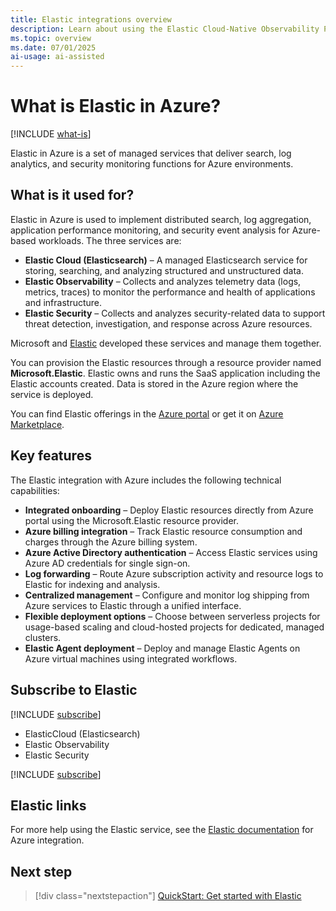 ```yaml
---
title: Elastic integrations overview
description: Learn about using the Elastic Cloud-Native Observability Platform in Azure Marketplace.
ms.topic: overview
ms.date: 07/01/2025
ai-usage: ai-assisted
---
```


# What is Elastic in Azure?

[!INCLUDE [what-is](../includes/what-is.md)]

Elastic in Azure is a set of managed services that deliver search, log analytics, and security monitoring functions for Azure environments.

## What is it used for?

Elastic in Azure is used to implement distributed search, log aggregation, application performance monitoring, and security event analysis for Azure-based workloads. The three services are:

- **Elastic Cloud (Elasticsearch)** – A managed Elasticsearch service for storing, searching, and analyzing structured and unstructured data.
- **Elastic Observability** – Collects and analyzes telemetry data (logs, metrics, traces) to monitor the performance and health of applications and infrastructure.
- **Elastic Security** – Collects and analyzes security-related data to support threat detection, investigation, and response across Azure resources. 

Microsoft and [Elastic](https://www.elastic.co/) developed these services and manage them together.

You can provision the Elastic resources through a resource provider named **Microsoft.Elastic**. Elastic owns and runs the SaaS application including the Elastic accounts created. Data is stored in the Azure region where the service is deployed.

You can find Elastic offerings in the [Azure portal](https://portal.azure.com/) or get it on [Azure Marketplace](https://azuremarketplace.microsoft.com/).

## Key features

The Elastic integration with Azure includes the following technical capabilities:

- **Integrated onboarding** – Deploy Elastic resources directly from Azure portal using the Microsoft.Elastic resource provider.
- **Azure billing integration** – Track Elastic resource consumption and charges through the Azure billing system.
- **Azure Active Directory authentication** – Access Elastic services using Azure AD credentials for single sign-on.
- **Log forwarding** – Route Azure subscription activity and resource logs to Elastic for indexing and analysis.
- **Centralized management** – Configure and monitor log shipping from Azure services to Elastic through a unified interface.
- **Flexible deployment options** – Choose between serverless projects for usage-based scaling and cloud-hosted projects for dedicated, managed clusters.
- **Elastic Agent deployment** – Deploy and manage Elastic Agents on Azure virtual machines using integrated workflows.

## Subscribe to Elastic

[!INCLUDE [subscribe](../includes/subscribe.md)]

- ElasticCloud (Elasticsearch)
- Elastic Observability
- Elastic Security

[!INCLUDE [subscribe](../includes/subscribe-from-azure-portal.md)]

## Elastic links

For more help using the Elastic service, see the [Elastic documentation](https://www.elastic.co/guide/en/cloud/current/ec-azure-marketplace-native.html) for Azure integration.

## Next step

> [!div class="nextstepaction"]
> [QuickStart: Get started with Elastic](create.md)
